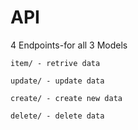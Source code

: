 # API

  4 Endpoints-for all 3 Models
  
  
    item/ - retrive data

    update/ - update data

    create/ - create new data

    delete/ - delete data


